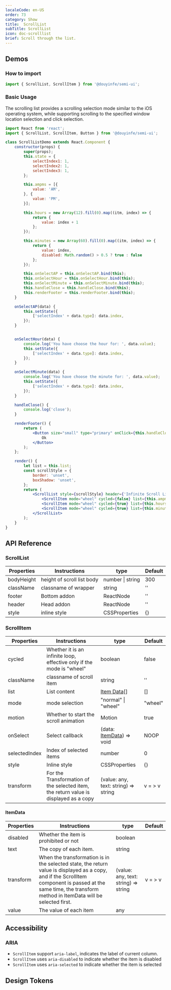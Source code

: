 ```yaml
---
localeCode: en-US
order: 73
category: Show
title:  ScrollList
subTitle: ScrollList
icon: doc-scrolllist
brief: Scroll through the list.
---
```



## Demos

### How to import

```jsx import 
import { ScrollList, ScrollItem } from '@douyinfe/semi-ui';
```
### Basic Usage

The scrolling list provides a scrolling selection mode similar to the iOS operating system, while supporting scrolling to the specified window location selection and click selection.

```jsx live=true
import React from 'react';
import { ScrollList, ScrollItem, Button } from '@douyinfe/semi-ui';

class ScrollListDemo extends React.Component {
    constructor(props) {
        super(props);
        this.state = {
            selectIndex1: 1,
            selectIndex2: 1,
            selectIndex3: 1,
        };

        this.ampms = [{
            value: 'AM',
        }, {
            value: 'PM',
        }];

        this.hours = new Array(12).fill(0).map((itm, index) => {
            return {
                value: index + 1
            };
        });

        this.minutes = new Array(60).fill(0).map((itm, index) => {
            return {
                value: index,
                disabled: Math.random() > 0.5 ? true : false
            };
        });

        this.onSelectAP = this.onSelectAP.bind(this);
        this.onSelectHour = this.onSelectHour.bind(this);
        this.onSelectMinute = this.onSelectMinute.bind(this);
        this.handleClose = this.handleClose.bind(this);
        this.renderFooter = this.renderFooter.bind(this);
    }

    onSelectAP(data) {
        this.setState({
            ['selectIndex' + data.type]: data.index,
        });
    }


    onSelectHour(data) {
        console.log('You have choose the hour for: ', data.value);
        this.setState({
            ['selectIndex' + data.type]: data.index,
        });
    }

    onSelectMinute(data) {
        console.log('You have choose the minute for: ', data.value);
        this.setState({
            ['selectIndex' + data.type]: data.index,
        });
    }

    handleClose() {
        console.log('close');
    }

    renderFooter() {
        return (
            <Button size="small" type="primary" onClick={this.handleClose}>
                Ok
            </Button>
        );
    };

    render() {
        let list = this.list;
        const scrollStyle = {
            border: 'unset',
            boxShadow: 'unset',
        };
        return (
            <ScrollList style={scrollStyle} header={'Infinite Scroll List'} footer={this.renderFooter()}>
                <ScrollItem mode="wheel" cycled={false} list={this.ampms} type={1} selectedIndex={this.state.selectIndex1} onSelect={this.onSelectAP} />
                <ScrollItem mode="wheel" cycled={true} list={this.hours} type={2} selectedIndex={this.state.selectIndex2} onSelect={this.onSelectHour} />
                <ScrollItem mode="wheel" cycled={true} list={this.minutes} type={3} selectedIndex={this.state.selectIndex3} onSelect={this.onSelectMinute} />
            </ScrollList>
        );
    }
}
```

## API Reference

### ScrollList

| Properties | Instructions | type   | Default |
| ---------- | ------------ | ------ | ------- |
| bodyHeight   | height of scroll list body   | number \| string | 300  |
| className   | classname of wrapper   | string | ''      |
| footer     | Bottom addon | ReactNode | ''      |
| header     | Head addon   | ReactNode | ''      |
| style     | inline style   | CSSProperties | {}      |

### ScrollItem

| Properties  | Instructions                                                                         | type                     | Default |
| ----------- | ------------------------------------------------------------------------------------ | ------------------------ | ------- |
| cycled      | Whether it is an infinite loop, effective only if the mode is "wheel"                | boolean                  | false   |
| className   | classname of scroll item                | string                  | ''   |
| list        | List content                                                                         | [Item Data](#ItemData)[] | []      |
| mode        | mode selection                                                                       | "normal" \| "wheel"      | "wheel"|
| motion      | Whether to start the scroll animation                                                | Motion                  | true    |
| onSelect    | Select callback                                                                      | (data: [ItemData](#ItemData)) => void                 | NOOP    |
| selectedIndex | Index of selected items                                                              | number                   | 0       |
| style | Inline style                                                              | CSSProperties                   | {}       |
| transform   | For the Transformation of the selected item, the return value is displayed as a copy | (value: any, text: string) => string                 | v = > v |

#### ItemData

| Properties | Instructions                                                                                                                                                                                                    | type     | Default |
| ---------- | --------------------------------------------------------------------------------------------------------------------------------------------------------------------------------------------------------------- | -------- | ------- |
| disabled   | Whether the item is prohibited or not                                                                                                                                                                           | boolean  |         |
| text       | The copy of each item.                                                                                                                                                                                          | string   |         |
| transform  | When the transformation is in the selected state, the return value is displayed as a copy, and if the ScrollItem component is passed at the same time, the transform method in ItemData will be selected first. | (value: any, text: string) => string | v = > v |
| value      | The value of each item                                                                                                                                                                                          | any       |         |


## Accessibility

### ARIA

- `ScrollItem` support `aria-label`, indicates the label of current column.
- `ScrollItem` uses `aria-disabled` to indicate whether the item is disabled
- `ScrollItem` uses `aria-selected` to indicate whether the item is selected

## Design Tokens
<DesignToken/>